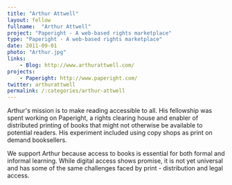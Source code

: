 ```yaml
---
title: "Arthur Attwell"
layout: fellow
fullname:  "Arthur Attwell"
project: "Paperight - A web-based rights marketplace"
type: "Paperight - A web-based rights marketplace"
date: 2011-09-01
photo: "Arthur.jpg"
links:
    - Blog: http://www.arthurattwell.com/
projects:
    - Paperight: http://www.paperight.com/
twitter: arthurattwell
permalink: /:categories/arthur-attwell
---
```


Arthur's mission is to make reading accessible to all. His fellowship was spent working on Paperight, a rights clearing house and enabler of distributed printing of books that might not otherwise be available to potential readers. His experiment included using copy shops as print on demand booksellers.

We support Arthur because access to books is essential for both formal and informal learning. While digital access shows promise, it is not yet universal and has some of the same challenges faced by print - distribution and legal access.
